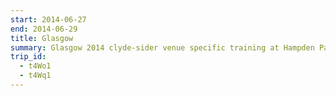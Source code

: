 ```yaml
---
start: 2014-06-27
end: 2014-06-29
title: Glasgow
summary: Glasgow 2014 clyde-sider venue specific training at Hampden Park.
trip_id:
  - t4Wo1
  - t4Wq1
---
```

